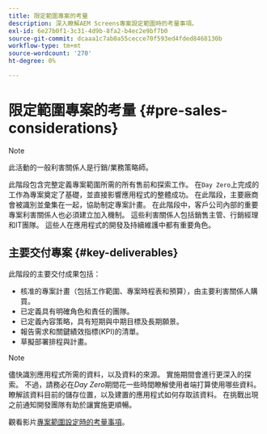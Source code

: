 ```yaml
---
title: 限定範圍專案的考量
description: 深入瞭解AEM Screens專案設定範圍時的考量事項。
exl-id: 6e27b0f1-3c31-4d9b-8fa2-b4ec2e9bf7b0
source-git-commit: dcaaa1c7ab0a55cecce70f593ed4fded8468130b
workflow-type: tm+mt
source-wordcount: '270'
ht-degree: 0%

---
```


# 限定範圍專案的考量 {#pre-sales-considerations}

>[!NOTE]
>此活動的一般利害關係人是行銷/業務策略師。

此階段包含完整定義專案範圍所需的所有售前和探索工作。 在`Day Zero`上完成的工作為專案奠定了基礎，並直接影響應用程式的整體成功。
在此階段，主要廠商會被識別並彙集在一起，協助制定專案計畫。 在此階段中，客戶公司內部的重要專案利害關係人也必須建立加入機制。 這些利害關係人包括銷售主管、行銷經理和IT團隊。 這些人在應用程式的開發及持續維護中都有重要角色。

## 主要交付專案 {#key-deliverables}

此階段的主要交付成果包括：

* 核准的專案計畫（包括工作範圍、專案時程表和預算），由主要利害關係人購買。
* 已定義具有明確角色和責任的團隊。
* 已定義內容策略，具有短期與中期目標及長期願景。
* 報告需求和關鍵績效指標(KPI)的清單。
* 草擬部署排程與計畫。

>[!NOTE]
>
>儘快識別應用程式所需的資料，以及資料的來源。 實施期間會進行更深入的探索。 不過，請務必在&#x200B;*Day Zero*&#x200B;期間花一些時間瞭解使用者端打算使用哪些資料。 瞭解該資料目前的儲存位置，以及建置的應用程式如何存取該資料。 在挑戰出現之前通知開發團隊有助於讓實施更順暢。

觀看影片[專案範圍設定時的考量事項](https://experienceleague.adobe.com/en/docs/experience-manager-screens/user-guide/digital-signage-network/project-considerations)。
